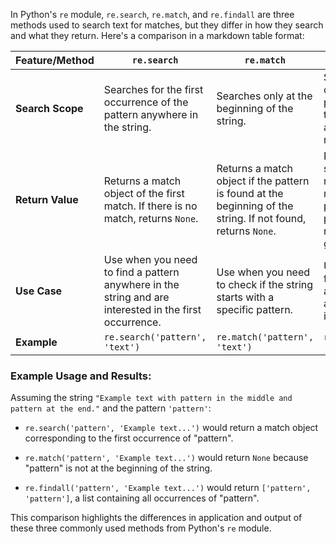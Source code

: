 In Python's `re` module, `re.search`, `re.match`, and `re.findall` are three methods used to search text for matches, but they differ in how they search and what they return. Here's a comparison in a markdown table format:

| Feature/Method | `re.search` | `re.match` | `re.findall` |
|----------------|-------------|------------|--------------|
| **Search Scope** | Searches for the first occurrence of the pattern anywhere in the string. | Searches only at the beginning of the string. | Searches for all occurrences of the pattern anywhere in the string and returns all non-overlapping matches. |
| **Return Value** | Returns a match object of the first match. If there is no match, returns `None`. | Returns a match object if the pattern is found at the beginning of the string. If not found, returns `None`. | Returns a list of strings containing all non-overlapping matches of the pattern. If groups are present in the pattern, returns a list of groups. |
| **Use Case** | Use when you need to find a pattern anywhere in the string and are interested in the first occurrence. | Use when you need to check if the string starts with a specific pattern. | Use when you need to find all occurrences of a pattern in a string and are not interested in match objects. |
| **Example** | `re.search('pattern', 'text')` | `re.match('pattern', 'text')` | `re.findall('pattern', 'text')` |

### Example Usage and Results:

Assuming the string `"Example text with pattern in the middle and pattern at the end."` and the pattern `'pattern'`:

- `re.search('pattern', 'Example text...')` would return a match object corresponding to the first occurrence of "pattern".
  
- `re.match('pattern', 'Example text...')` would return `None` because "pattern" is not at the beginning of the string.
  
- `re.findall('pattern', 'Example text...')` would return `['pattern', 'pattern']`, a list containing all occurrences of "pattern".

This comparison highlights the differences in application and output of these three commonly used methods from Python's `re` module.

